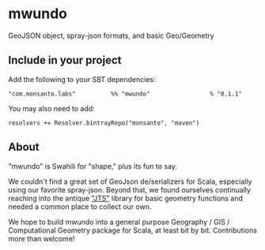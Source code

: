 # mwundo
GeoJSON object, spray-json formats, and basic Geo/Geometry

## Include in your project
Add the following to your SBT dependencies:

`"com.monsanto.labs"          %% "mwundo"                 % "0.1.1"`

You may also need to add:

`resolvers += Resolver.bintrayRepo("monsanto", "maven")`

## About
"mwundo" is Swahili for "shape," plus its fun to say.

We couldn't find a great set of GeoJson de/serializers for Scala, especially using our favorite spray-json. Beyond that, we found ourselves continually reaching into the antique ["JTS"](http://www.vividsolutions.com/jts/JTSHome.htm) library for basic geometry functions and needed a common place to collect our own.

We hope to build mwundo into a general purpose Geography / GIS / Computational Geometry package for Scala, at least bit by bit. Contributions more than welcome!

